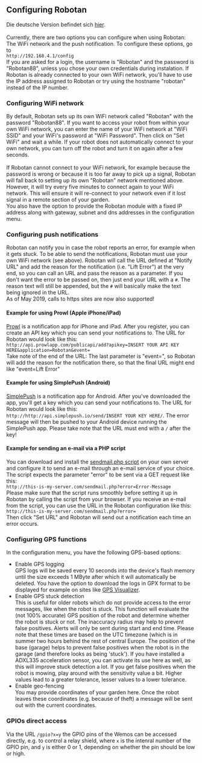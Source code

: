 <H2>Configuring Robotan</H2>
Die deutsche Version befindet sich <A HREF="Configuration_de.md">hier</A>.
<BR><BR>
Currently, there are two options you can configure when using Robotan: The WiFi network and the push notification. To configure these options, go to<BR>
  <code>http://192.168.4.1/config</code>
<BR>
If you are asked for a login, the username is "Robotan" and the password is "Robotan88", unless you chose your own credentials during instalation.  
If Robotan is already connected to your own WiFi network, you'll have to use the IP address assigned to Robotan or try using the 
hostname "robotan" instead of the IP number. 
<H3>Configuring WiFi network</H3>
By default, Robotan sets up its own WiFi network called "Robotan" with the password "Robotan88". If you want to access your robot from 
within your own WiFi network, you can enter the name of your WiFi network at "WiFi SSID" and your WiFi's password at "WiFi Password".  
Then click on "Set WiFi" and wait a while. If your robot does not automatically connect to your own network, you can turn off the robot and
turn it on again after a few seconds.<BR>
<BR>
If Robotan cannot connect to your WiFi network, for example because the password is wrong or because it is too far away to pick up a signal, 
Robotan will fall back to setting up its own "Robotan" network mentioned above. However, it will try every five minutes to connect again to 
your WiFi network. This will ensure it will re-connect to your network even if it lost signal in a remote section of your garden.
<BR>
You also have the option to provide the Robotan module with a fixed IP address along with gateway, subnet and dns addresses in the configuration menu.

<H3>Configuring push notifications</H3>
Robotan can notify you in case the robot reports an error, for example when it gets stuck.  
To be able to send the notifications, Robotan must use your own WiFi network (see above). Robotan will call the URL defined at "Notify URL"
and add the reason for the notification (i.e. "Lift Error") at the very end, so you can call an URL and pass the reason as a parameter. If you don't want the error to be passed on, then just end your URL with a <code>#</code>. The reason text will still be appended, but the <code>#</code> will basically make the text being ignored in the URL.<BR>
As of May 2019, calls to https sites are now also supported!
<H4>Example for using Prowl (Apple iPhone/iPad)</H4>
<A HREF="http://www.prowlapp.com">Prowl</A> is a notification app for iPhone and iPad. After you register, you can create an API key which 
you can send your notifications to. The URL for Robotan would look like this:<BR>
<code>http://api.prowlapp.com/publicapi/add?apikey=INSERT YOUR API KEY HERE&application=Robotan&event=</code>
<BR>
Take note of the end of the URL: The last parameter is "event=", so Robotan will add the reason for the notification there, so that the
final URL might end like "event=Lift Error"
<H4>Example for using SimplePush (Android)</H4>
<A HREF="http://www.simplepush.io">SimplePush</A> is a notification app for Android. After you've downloaded the app, you'll get a key which 
you can send your notifications to. The URL for Robotan would look like this:<BR>
<code>http://http://api.simplepush.io/send/INSERT YOUR KEY HERE/</code>. 
The error message will then be pushed to your Android device running the 
SimplePush app. Please take note that the URL must end with a <code>/</code>
after the key!
<BR>
<H4>Example for sending an e-mail via a PHP script</H4>
You can download and install the <A HREF="scripts/sendmail.php">sendmail.php script</A> on your own server and configure it to send an
e-mail through an e-mail service of your choice. The script expects the parameter "error" to be sent via a GET request like this:<BR>
  <code>http://this-is-my-server.com/sendmail.php?error=Error-Message</code>
<BR>
Please make sure that the script runs smoothly before setting it up in Robotan by calling the script from your browser. If you receive
an e-mail from the script, you can use the URL in the Robotan configuration like this:
<BR>
  <code>http://this-is-my-server.com/sendmail.php?error=</code>
<BR>
Then click "Set URL" and Robotan will send out a notification each time an error occurs.

<H3>Configuring GPS functions</H3>
In the configuration menu, you have the following GPS-based options:  
<UL>
<LI>Enable GPS logging</LI>
GPS logs will be saved every 10 seconds into the device's flash memory until the size exceeds 1 MByte after which it will automatically be deleted. You have the option to download the logs in GPX format to be displayed for example on sites like <A HREF="http://www.gpsvisualizer.com/map_input">GPS Visualizer</A>.
<LI>Enable GPS stuck detection</LI>
This is useful for older robots which do not provide access to the error messages, like when the robot is stuck. This function will evaluate the (not 100% accurate) GPS position of the robot and determine whether the robot is stuck or not. The inaccuracy radius may help to prevent false positives. Alerts will only be sent during start and end time. Please note that these times are based on the UTC timezone (which is in summer two hours behind the rest of central Europe.  
The position of the base (garage) helps to prevent false positives when the robot is in the garage (and therefore looks as being 'stuck').  
If you have installed a ADXL335 acceleration sensor, you can activate its use here as well, as this will improve stuck detection a lot. If you get false positives when the robot is mowing, play around with the sensitivity value a bit. Higher values lead to a greater tolerance, lesser values to a lower tolerance.
<LI>Enable geo-fencing</LI>
You may provide coordinates of your garden here. Once the robot leaves these coordinates (e.g. because of theft) a message will be sent out with the current coordinates.
</UL>
<H3>GPIOs direct access</H3>
Via the URL <code>/gpio?x=y</code> the GPIO pins of the Wemos can be accessed directly, e.g. to control a relay shield, where <code>x</code> is the intenral number of the GPIO pin, and <code>y</code> is either 0 or 1, depending on whether the pin should be low or high.
